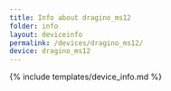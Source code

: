 ```yaml
---
title: Info about dragino_ms12
folder: info
layout: deviceinfo
permalink: /devices/dragino_ms12/
device: dragino_ms12
---
```

{% include templates/device_info.md %}
